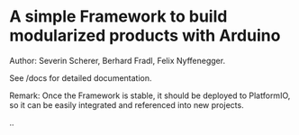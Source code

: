 # A simple Framework to build modularized products with Arduino

Author: Severin Scherer, Berhard Fradl, Felix Nyffenegger.

See /docs for detailed documentation.

Remark: Once the Framework is stable, it should be deployed to PlatformIO, so it can be easily integrated and referenced into new projects.

..
